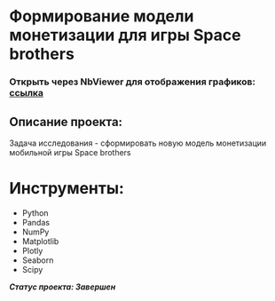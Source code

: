# Формирование модели монетизации для игры Space brothers

### Открыть через NbViewer для отображения графиков: [ссылка](https://nbviewer.org/github/Vorosh/Data_Analyst_YP/blob/main/Game_monetization_model/Game_monetization_git.ipynb)

## Описание проекта:
Задача исследования - сформировать новую модель монетизации мобильной игры Space brothers

# Инструменты:

- Python
- Pandas
- NumPy
- Matplotlib
- Plotly
- Seaborn
- Scipy

***Статус проекта: Завершен***

